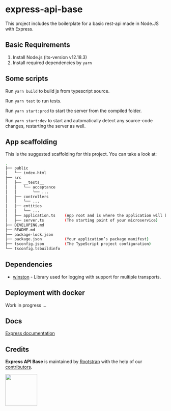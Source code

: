 # express-api-base

This project includes the boilerplate for a basic rest-api made in Node.JS with Express.

## Basic Requirements

1. Install Node.js (lts-version v12.18.3)
2. Install required dependencies by `yarn`

## Some scripts

Run `yarn build` to build js from typescript source.

Run `yarn test` to run tests.

Run `yarn start:prod` to start the server from the compiled folder.

Run `yarn start:dev` to start and automatically detect any source-code changes, restarting the server as well.

## App scaffolding

This is the suggested scaffolding for this project. You can take a look at:

```bash
.
├── public
│   └── index.html
├── src
│   ├── __tests__
│   │   └── acceptance
│   │       └── ...
│   ├── controllers
│   │   └── ...
│   ├── entities
│   │   └── ...
│   ├── application.ts    (App root and is where the application will be configured.)
│   ├── server.ts         (The starting point of your microservice)
├── DEVELOPING.md
├── README.md
├── package-lock.json
├── package.json          (Your application’s package manifest)
├── tsconfig.json         (The TypeScript project configuration)
└── tsconfig.tsbuildinfo
```

## Dependencies

- [winston](https://www.npmjs.com/package/winston) - Library used for logging with support for multiple transports.

## Deployment with docker

Work in progress ...

## Docs

[Express documentation](https://expressjs.com/es/)

## Credits

**Express API Base** is maintained by [Rootstrap](http://www.rootstrap.com) with the help of our [contributors](https://github.com/rootstrap/express-api-base/graphs/contributors).

[<img src="https://s3-us-west-1.amazonaws.com/rootstrap.com/img/rs.png" width="100"/>](http://www.rootstrap.com)